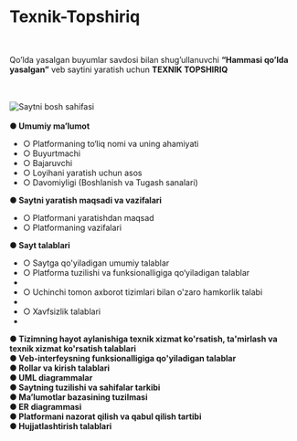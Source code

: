 # Texnik-Topshiriq

<br>
<p>Qo’lda yasalgan buyumlar savdosi bilan shug’ullanuvchi <strong>“Hammasi qo’lda yasalgan”</strong> veb saytini yaratish uchun <strong>TEXNIK TOPSHIRIQ</strong></p><br><br>
<img scr="rasm.png" alt="Saytni bosh sahifasi"><br><br>
<strong>●	Umumiy ma’lumot</strong><br>
<ul>
<li>○	Platformaning to‘liq nomi va uning ahamiyati</li>
<li>○	Buyurtmachi</li>
<li>○	Bajaruvchi</li>
<li>○	Loyihani yaratish uchun asos</li>
<li>○	Davomiyligi (Boshlanish va Tugash sanalari)</li>
</ul>
<strong>●	Saytni yaratish maqsadi va vazifalari</strong>
<ul>
<li>○	Platformani yaratishdan maqsad</li>
<li>○	Platformaning vazifalari</li>
</ul>
<strong>●	Sayt talablari</strong>
<ul>
<li>○	Saytga qo'yiladigan umumiy talablar</li>
<li>○	Platforma tuzilishi va funksionalligiga qo‘yiladigan talablar<li>
<li>○	Uchinchi tomon axborot tizimlari bilan o'zaro hamkorlik talabi<li>
<li>○	Xavfsizlik talablari<li>
</ul>
<strong>●	Tizimning hayot aylanishiga texnik xizmat ko'rsatish, ta'mirlash va texnik xizmat ko'rsatish talablari</strong><br>
<strong>●	Veb-interfeysning funksionalligiga qo'yiladigan talablar</strong><br>
<strong>●	Rollar va kirish talablari</strong><br>
<strong>●	UML diagrammalar</strong><br>
<strong>●	Saytning tuzilishi va sahifalar tarkibi</strong> <br>
<strong>●	Ma’lumotlar bazasining tuzilmasi</strong><br>
<strong>●	ER diagrammasi</strong><br>
<strong>●	Platformani nazorat qilish va qabul qilish tartibi</strong> <br>
<strong>●	Hujjatlashtirish talablari</strong><br>


